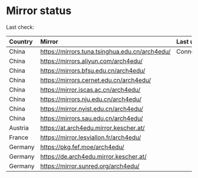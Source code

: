 <script src="./time.js"></script>
# Mirror status
Last check: <script type="text/javascript">localize(1724282387.283468);</script>

|Country|Mirror|Last update|
|:------|:-----|:----------|
|China|https://mirrors.tuna.tsinghua.edu.cn/arch4edu/|ConnectionError|
|China|https://mirrors.aliyun.com/arch4edu/|<script type="text/javascript">localize(1724265560);</script>|
|China|https://mirrors.bfsu.edu.cn/arch4edu/|<script type="text/javascript">localize(1724222360);</script>|
|China|https://mirrors.cernet.edu.cn/arch4edu/|<script type="text/javascript">localize(1724265560);</script>|
|China|https://mirror.iscas.ac.cn/arch4edu/|<script type="text/javascript">localize(1724265560);</script>|
|China|https://mirrors.nju.edu.cn/arch4edu/|<script type="text/javascript">localize(1724179006);</script>|
|China|https://mirror.nyist.edu.cn/arch4edu/|<script type="text/javascript">localize(1724222360);</script>|
|China|https://mirrors.sau.edu.cn/arch4edu/|<script type="text/javascript">localize(1724222360);</script>|
|Austria|https://at.arch4edu.mirror.kescher.at/|<script type="text/javascript">localize(1724265560);</script>|
|France|https://mirror.lesviallon.fr/arch4edu/|<script type="text/javascript">localize(1724222360);</script>|
|Germany|https://pkg.fef.moe/arch4edu/|<script type="text/javascript">localize(1724265560);</script>|
|Germany|https://de.arch4edu.mirror.kescher.at/|<script type="text/javascript">localize(1724265560);</script>|
|Germany|https://mirror.sunred.org/arch4edu/|<script type="text/javascript">localize(1724265560);</script>|

<script src="./tablefilter/tablefilter.js"></script>
<script src="./table.js"></script>